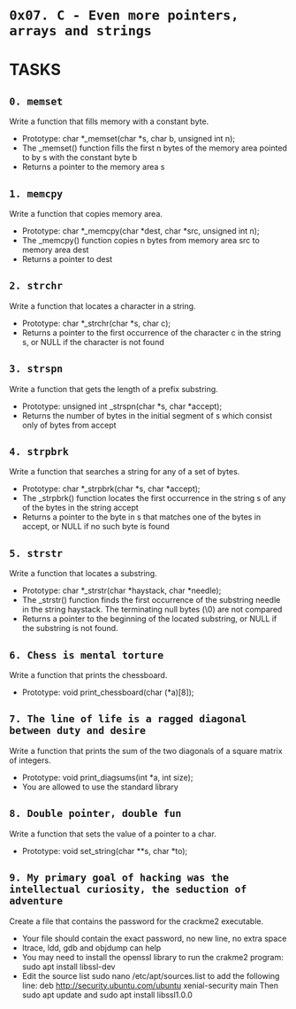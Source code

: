`0x07. C - Even more pointers, arrays and strings`
=============


TASKS
=====


`0. memset`
---

Write a function that fills memory with a constant byte.
- Prototype: char *_memset(char *s, char b, unsigned int n);
- The _memset() function fills the first n bytes of the memory area pointed to by s with the constant byte b
- Returns a pointer to the memory area s


`1. memcpy`
----

Write a function that copies memory area.
- Prototype: char *_memcpy(char *dest, char *src, unsigned int n);
- The _memcpy() function copies n bytes from memory area src to memory area dest
- Returns a pointer to dest


`2. strchr`
----

Write a function that locates a character in a string.
- Prototype: char *_strchr(char *s, char c);
- Returns a pointer to the first occurrence of the character c in the string s, or NULL if the character is not found


`3. strspn`
----------

Write a function that gets the length of a prefix substring.
- Prototype: unsigned int _strspn(char *s, char *accept);
- Returns the number of bytes in the initial segment of s which consist only of bytes from accept


`4. strpbrk`
-----

Write a function that searches a string for any of a set of bytes.
- Prototype: char *_strpbrk(char *s, char *accept);
- The _strpbrk() function locates the first occurrence in the string s of any of the bytes in the string accept
- Returns a pointer to the byte in s that matches one of the bytes in accept, or NULL if no such byte is found


`5. strstr`
-----

Write a function that locates a substring.
- Prototype: char *_strstr(char *haystack, char *needle);
- The _strstr() function finds the first occurrence of the substring needle in the string haystack. The terminating null bytes (\0) are not compared
- Returns a pointer to the beginning of the located substring, or NULL if the substring is not found.


`6. Chess is mental torture`
---------

Write a function that prints the chessboard.
- Prototype: void print_chessboard(char (*a)[8]);


`7. The line of life is a ragged diagonal between duty and desire`
--------

Write a function that prints the sum of the two diagonals of a square matrix of integers.
- Prototype: void print_diagsums(int *a, int size);
- You are allowed to use the standard library


`8. Double pointer, double fun`
---------

Write a function that sets the value of a pointer to a char.
- Prototype: void set_string(char **s, char *to);


`9. My primary goal of hacking was the intellectual curiosity, the seduction of adventure`
--------------

Create a file that contains the password for the crackme2 executable.
- Your file should contain the exact password, no new line, no extra space
- ltrace, ldd, gdb and objdump can help
- You may need to install the openssl library to run the crakme2 program: sudo apt install libssl-dev
- Edit the source list sudo nano /etc/apt/sources.list to add the following line: deb http://security.ubuntu.com/ubuntu xenial-security main Then sudo apt update and sudo apt install libssl1.0.0

